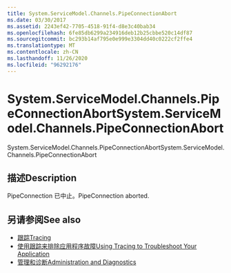 ```yaml
---
title: System.ServiceModel.Channels.PipeConnectionAbort
ms.date: 03/30/2017
ms.assetid: 2243ef42-7705-4518-91f4-d8e3c40bab34
ms.openlocfilehash: 6fe85db6299a234916deb12b25cbbe520c14df87
ms.sourcegitcommit: bc293b14af795e0e999e3304dd40c0222cf2ffe4
ms.translationtype: MT
ms.contentlocale: zh-CN
ms.lasthandoff: 11/26/2020
ms.locfileid: "96292176"
---
```

# <a name="systemservicemodelchannelspipeconnectionabort"></a><span data-ttu-id="4b7bb-102">System.ServiceModel.Channels.PipeConnectionAbort</span><span class="sxs-lookup"><span data-stu-id="4b7bb-102">System.ServiceModel.Channels.PipeConnectionAbort</span></span>

<span data-ttu-id="4b7bb-103">System.ServiceModel.Channels.PipeConnectionAbort</span><span class="sxs-lookup"><span data-stu-id="4b7bb-103">System.ServiceModel.Channels.PipeConnectionAbort</span></span>  
  
## <a name="description"></a><span data-ttu-id="4b7bb-104">描述</span><span class="sxs-lookup"><span data-stu-id="4b7bb-104">Description</span></span>  

 <span data-ttu-id="4b7bb-105">PipeConnection 已中止。</span><span class="sxs-lookup"><span data-stu-id="4b7bb-105">PipeConnection aborted.</span></span>  
  
## <a name="see-also"></a><span data-ttu-id="4b7bb-106">另请参阅</span><span class="sxs-lookup"><span data-stu-id="4b7bb-106">See also</span></span>

- [<span data-ttu-id="4b7bb-107">跟踪</span><span class="sxs-lookup"><span data-stu-id="4b7bb-107">Tracing</span></span>](index.md)
- [<span data-ttu-id="4b7bb-108">使用跟踪来排除应用程序故障</span><span class="sxs-lookup"><span data-stu-id="4b7bb-108">Using Tracing to Troubleshoot Your Application</span></span>](using-tracing-to-troubleshoot-your-application.md)
- [<span data-ttu-id="4b7bb-109">管理和诊断</span><span class="sxs-lookup"><span data-stu-id="4b7bb-109">Administration and Diagnostics</span></span>](../index.md)
